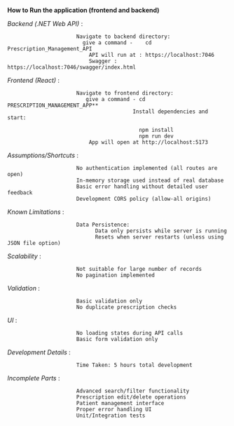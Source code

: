 **How to Run the application (frontend and backend)**

_Backend (.NET Web API)_ :

                          Navigate to backend directory:
                            give a command -    cd Prescription_Management_API
                              API will run at : https://localhost:7046
                              Swagger :         https://localhost:7046/swagger/index.html


_Frontend (React)_ :

                          Navigate to frontend directory:
                             give a command - cd PRESCRIPTION_MANAGEMENT_APP**
                                            Install dependencies and start:

                                              npm install
                                              npm run dev
                              App will open at http://localhost:5173

_Assumptions/Shortcuts_ :

                          No authentication implemented (all routes are open)
                          In-memory storage used instead of real database
                          Basic error handling without detailed user feedback
                          Development CORS policy (allow-all origins)

_Known Limitations_    :

                          Data Persistence:
                                Data only persists while server is running
                                Resets when server restarts (unless using JSON file option)

_Scalability_          :

                          Not suitable for large number of records
                          No pagination implemented

_Validation_           :
                          
                          Basic validation only
                          No duplicate prescription checks

_UI_                  :

                          No loading states during API calls
                          Basic form validation only

_Development Details_ :

                          Time Taken: 5 hours total development

_Incomplete Parts_       :

                          Advanced search/filter functionality
                          Prescription edit/delete operations
                          Patient management interface
                          Proper error handling UI
                          Unit/Integration tests
